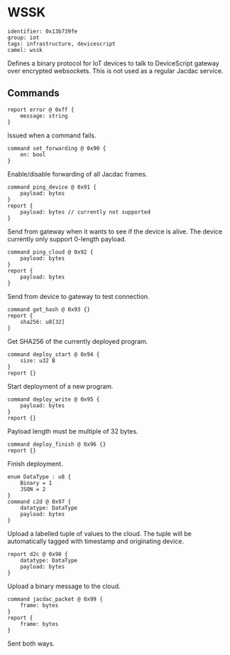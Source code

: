 # WSSK

    identifier: 0x13b739fe
    group: iot
    tags: infrastructure, devicescript
    camel: wssk

Defines a binary protocol for IoT devices to talk to DeviceScript gateway over encrypted websockets.
This is not used as a regular Jacdac service.

## Commands

    report error @ 0xff {
        message: string
    }

Issued when a command fails.

    command set_forwarding @ 0x90 {
        en: bool
    }

Enable/disable forwarding of all Jacdac frames.

    command ping_device @ 0x91 {
        payload: bytes
    }
    report {
        payload: bytes // currently not supported
    }

Send from gateway when it wants to see if the device is alive.
The device currently only support 0-length payload.

    command ping_cloud @ 0x92 {
        payload: bytes
    }
    report {
        payload: bytes
    }

Send from device to gateway to test connection.

    command get_hash @ 0x93 {}
    report {
        sha256: u8[32]
    }

Get SHA256 of the currently deployed program.

    command deploy_start @ 0x94 {
        size: u32 B
    }
    report {}

Start deployment of a new program.

    command deploy_write @ 0x95 {
        payload: bytes
    }
    report {}

Payload length must be multiple of 32 bytes.

    command deploy_finish @ 0x96 {}
    report {}

Finish deployment.

    enum DataType : u8 {
        Binary = 1
        JSON = 2
    }
    command c2d @ 0x97 {
        datatype: DataType
        payload: bytes
    }

Upload a labelled tuple of values to the cloud.
The tuple will be automatically tagged with timestamp and originating device.

    report d2c @ 0x98 {
        datatype: DataType
        payload: bytes
    }

Upload a binary message to the cloud.

    command jacdac_packet @ 0x99 {
        frame: bytes
    }
    report {
        frame: bytes
    }

Sent both ways.